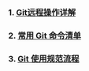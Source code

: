 ### 1. [Git远程操作详解](http://www.ruanyifeng.com/blog/2014/06/git_remote.html)

### 2. [常用 Git 命令清单](http://www.ruanyifeng.com/blog/2015/12/git-cheat-sheet.html)

### 3. [Git 使用规范流程](http://www.ruanyifeng.com/blog/2015/08/git-use-process.html)